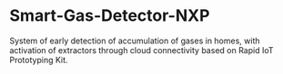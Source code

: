 # Smart-Gas-Detector-NXP

System of early detection of accumulation of gases in homes, with activation of extractors through cloud connectivity based on Rapid IoT Prototyping Kit.
